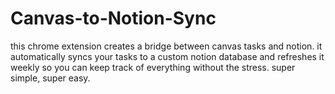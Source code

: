 # Canvas-to-Notion-Sync
this chrome extension creates a bridge between canvas tasks and notion. it automatically syncs your tasks to a custom notion database and refreshes it weekly so you can keep track of everything without the stress. super simple, super easy.
